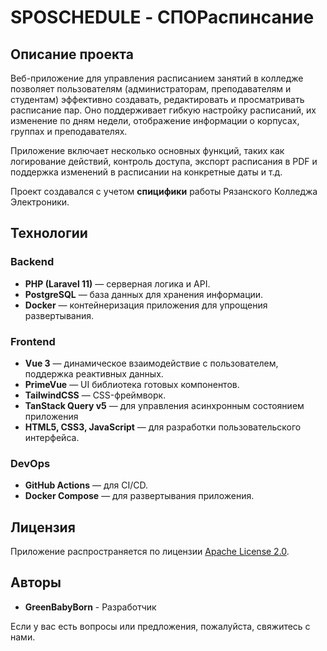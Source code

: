 # SPOSCHEDULE - СПОРаспинсание

## Описание проекта

Веб-приложение для управления расписанием занятий в колледже позволяет пользователям (администраторам, преподавателям и студентам) эффективно создавать, редактировать и просматривать расписание пар. Оно поддерживает гибкую настройку расписаний, их изменение по дням недели, отображение информации о корпусах, группах и преподавателях.

Приложение включает несколько основных функций, таких как логирование действий, контроль доступа, экспорт расписания в PDF и поддержка изменений в расписании на конкретные даты и т.д.

Проект создавался с учетом **спицифики** работы Рязанского Колледжа Электроники.

## Технологии

### Backend

- **PHP (Laravel 11)** — серверная логика и API.
- **PostgreSQL** — база данных для хранения информации.
- **Docker** — контейнеризация приложения для упрощения развертывания.

### Frontend

- **Vue 3** — динамическое взаимодействие с пользователем, поддержка реактивных данных.
- **PrimeVue** — UI библиотека готовых компонентов.
- **TailwindCSS** — CSS-фреймворк.
- **TanStack Query v5** — для управления асинхронным состоянием приложения
- **HTML5, CSS3, JavaScript** — для разработки пользовательского интерфейса.

### DevOps

- **GitHub Actions** — для CI/CD.
- **Docker Compose** — для развертывания приложения.


## Лицензия

Приложение распространяется по лицензии [Apache License 2.0](LICENSE).

## Авторы

- **GreenBabyBorn** - Разработчик

Если у вас есть вопросы или предложения, пожалуйста, свяжитесь с нами.
